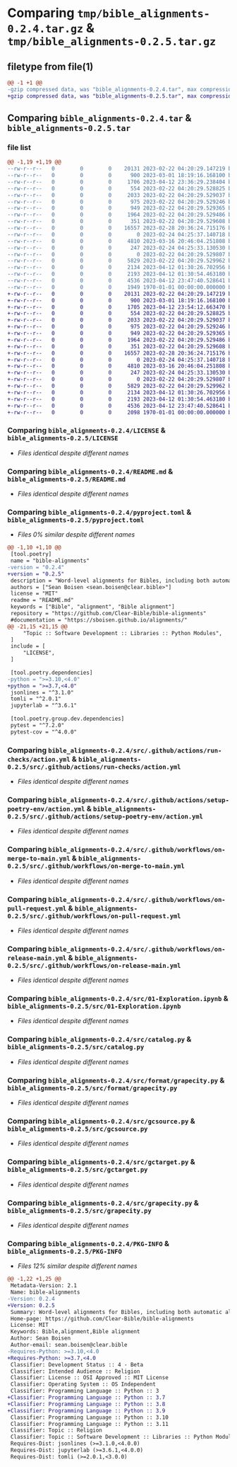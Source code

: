 # Comparing `tmp/bible_alignments-0.2.4.tar.gz` & `tmp/bible_alignments-0.2.5.tar.gz`

## filetype from file(1)

```diff
@@ -1 +1 @@
-gzip compressed data, was "bible_alignments-0.2.4.tar", max compression
+gzip compressed data, was "bible_alignments-0.2.5.tar", max compression
```

## Comparing `bible_alignments-0.2.4.tar` & `bible_alignments-0.2.5.tar`

### file list

```diff
@@ -1,19 +1,19 @@
--rw-r--r--   0        0        0    20131 2023-02-22 04:20:29.147219 bible_alignments-0.2.4/LICENSE
--rw-r--r--   0        0        0      900 2023-03-01 18:19:16.168100 bible_alignments-0.2.4/README.md
--rw-r--r--   0        0        0     1706 2023-04-12 23:36:29.238404 bible_alignments-0.2.4/pyproject.toml
--rw-r--r--   0        0        0      554 2023-02-22 04:20:29.528825 bible_alignments-0.2.4/src/.github/actions/run-checks/action.yml
--rw-r--r--   0        0        0     2033 2023-02-22 04:20:29.529037 bible_alignments-0.2.4/src/.github/actions/setup-poetry-env/action.yml
--rw-r--r--   0        0        0      975 2023-02-22 04:20:29.529246 bible_alignments-0.2.4/src/.github/workflows/on-merge-to-main.yml
--rw-r--r--   0        0        0      949 2023-02-22 04:20:29.529365 bible_alignments-0.2.4/src/.github/workflows/on-pull-request.yml
--rw-r--r--   0        0        0     1964 2023-02-22 04:20:29.529486 bible_alignments-0.2.4/src/.github/workflows/on-release-main.yml
--rw-r--r--   0        0        0      351 2023-02-22 04:20:29.529608 bible_alignments-0.2.4/src/.github/workflows/validate-codecov-config.yml
--rw-r--r--   0        0        0    16557 2023-02-28 20:36:24.715176 bible_alignments-0.2.4/src/01-Exploration.ipynb
--rw-r--r--   0        0        0        0 2023-02-24 04:25:37.140718 bible_alignments-0.2.4/src/__init__.py
--rw-r--r--   0        0        0     4810 2023-03-16 20:46:04.251808 bible_alignments-0.2.4/src/catalog.py
--rw-r--r--   0        0        0      247 2023-02-24 04:25:33.130530 bible_alignments-0.2.4/src/config.py
--rw-r--r--   0        0        0        0 2023-02-22 04:20:29.529807 bible_alignments-0.2.4/src/format/__init__.py
--rw-r--r--   0        0        0     5829 2023-02-22 04:20:29.529962 bible_alignments-0.2.4/src/format/grapecity.py
--rw-r--r--   0        0        0     2134 2023-04-12 01:30:26.702956 bible_alignments-0.2.4/src/gcsource.py
--rw-r--r--   0        0        0     2193 2023-04-12 01:30:54.463180 bible_alignments-0.2.4/src/gctarget.py
--rw-r--r--   0        0        0     4536 2023-04-12 23:47:40.528641 bible_alignments-0.2.4/src/grapecity.py
--rw-r--r--   0        0        0     1949 1970-01-01 00:00:00.000000 bible_alignments-0.2.4/PKG-INFO
+-rw-r--r--   0        0        0    20131 2023-02-22 04:20:29.147219 bible_alignments-0.2.5/LICENSE
+-rw-r--r--   0        0        0      900 2023-03-01 18:19:16.168100 bible_alignments-0.2.5/README.md
+-rw-r--r--   0        0        0     1705 2023-04-12 23:54:12.663470 bible_alignments-0.2.5/pyproject.toml
+-rw-r--r--   0        0        0      554 2023-02-22 04:20:29.528825 bible_alignments-0.2.5/src/.github/actions/run-checks/action.yml
+-rw-r--r--   0        0        0     2033 2023-02-22 04:20:29.529037 bible_alignments-0.2.5/src/.github/actions/setup-poetry-env/action.yml
+-rw-r--r--   0        0        0      975 2023-02-22 04:20:29.529246 bible_alignments-0.2.5/src/.github/workflows/on-merge-to-main.yml
+-rw-r--r--   0        0        0      949 2023-02-22 04:20:29.529365 bible_alignments-0.2.5/src/.github/workflows/on-pull-request.yml
+-rw-r--r--   0        0        0     1964 2023-02-22 04:20:29.529486 bible_alignments-0.2.5/src/.github/workflows/on-release-main.yml
+-rw-r--r--   0        0        0      351 2023-02-22 04:20:29.529608 bible_alignments-0.2.5/src/.github/workflows/validate-codecov-config.yml
+-rw-r--r--   0        0        0    16557 2023-02-28 20:36:24.715176 bible_alignments-0.2.5/src/01-Exploration.ipynb
+-rw-r--r--   0        0        0        0 2023-02-24 04:25:37.140718 bible_alignments-0.2.5/src/__init__.py
+-rw-r--r--   0        0        0     4810 2023-03-16 20:46:04.251808 bible_alignments-0.2.5/src/catalog.py
+-rw-r--r--   0        0        0      247 2023-02-24 04:25:33.130530 bible_alignments-0.2.5/src/config.py
+-rw-r--r--   0        0        0        0 2023-02-22 04:20:29.529807 bible_alignments-0.2.5/src/format/__init__.py
+-rw-r--r--   0        0        0     5829 2023-02-22 04:20:29.529962 bible_alignments-0.2.5/src/format/grapecity.py
+-rw-r--r--   0        0        0     2134 2023-04-12 01:30:26.702956 bible_alignments-0.2.5/src/gcsource.py
+-rw-r--r--   0        0        0     2193 2023-04-12 01:30:54.463180 bible_alignments-0.2.5/src/gctarget.py
+-rw-r--r--   0        0        0     4536 2023-04-12 23:47:40.528641 bible_alignments-0.2.5/src/grapecity.py
+-rw-r--r--   0        0        0     2098 1970-01-01 00:00:00.000000 bible_alignments-0.2.5/PKG-INFO
```

### Comparing `bible_alignments-0.2.4/LICENSE` & `bible_alignments-0.2.5/LICENSE`

 * *Files identical despite different names*

### Comparing `bible_alignments-0.2.4/README.md` & `bible_alignments-0.2.5/README.md`

 * *Files identical despite different names*

### Comparing `bible_alignments-0.2.4/pyproject.toml` & `bible_alignments-0.2.5/pyproject.toml`

 * *Files 0% similar despite different names*

```diff
@@ -1,10 +1,10 @@
 [tool.poetry]
 name = "bible-alignments"
-version = "0.2.4"
+version = "0.2.5"
 description = "Word-level alignments for Bibles, including both automatic alignments and manually corrected alignments."
 authors = ["Sean Boisen <sean.boisen@clear.bible>"]
 license = "MIT"
 readme = "README.md"
 keywords = ["Bible", "alignment", "Bible alignment"]
 repository = "https://github.com/Clear-Bible/bible-alignments"
 #documentation = "https://sboisen.github.io/alignments/"
@@ -21,15 +21,15 @@
     "Topic :: Software Development :: Libraries :: Python Modules",
 ]
 include = [
     "LICENSE",
 ]
 
 [tool.poetry.dependencies]
-python = ">=3.10,<4.0"
+python = ">=3.7,<4.0"
 jsonlines = "^3.1.0"
 tomli = "^2.0.1"
 jupyterlab = "^3.6.1"
 
 [tool.poetry.group.dev.dependencies]
 pytest = "^7.2.0"
 pytest-cov = "^4.0.0"
```

### Comparing `bible_alignments-0.2.4/src/.github/actions/run-checks/action.yml` & `bible_alignments-0.2.5/src/.github/actions/run-checks/action.yml`

 * *Files identical despite different names*

### Comparing `bible_alignments-0.2.4/src/.github/actions/setup-poetry-env/action.yml` & `bible_alignments-0.2.5/src/.github/actions/setup-poetry-env/action.yml`

 * *Files identical despite different names*

### Comparing `bible_alignments-0.2.4/src/.github/workflows/on-merge-to-main.yml` & `bible_alignments-0.2.5/src/.github/workflows/on-merge-to-main.yml`

 * *Files identical despite different names*

### Comparing `bible_alignments-0.2.4/src/.github/workflows/on-pull-request.yml` & `bible_alignments-0.2.5/src/.github/workflows/on-pull-request.yml`

 * *Files identical despite different names*

### Comparing `bible_alignments-0.2.4/src/.github/workflows/on-release-main.yml` & `bible_alignments-0.2.5/src/.github/workflows/on-release-main.yml`

 * *Files identical despite different names*

### Comparing `bible_alignments-0.2.4/src/01-Exploration.ipynb` & `bible_alignments-0.2.5/src/01-Exploration.ipynb`

 * *Files identical despite different names*

### Comparing `bible_alignments-0.2.4/src/catalog.py` & `bible_alignments-0.2.5/src/catalog.py`

 * *Files identical despite different names*

### Comparing `bible_alignments-0.2.4/src/format/grapecity.py` & `bible_alignments-0.2.5/src/format/grapecity.py`

 * *Files identical despite different names*

### Comparing `bible_alignments-0.2.4/src/gcsource.py` & `bible_alignments-0.2.5/src/gcsource.py`

 * *Files identical despite different names*

### Comparing `bible_alignments-0.2.4/src/gctarget.py` & `bible_alignments-0.2.5/src/gctarget.py`

 * *Files identical despite different names*

### Comparing `bible_alignments-0.2.4/src/grapecity.py` & `bible_alignments-0.2.5/src/grapecity.py`

 * *Files identical despite different names*

### Comparing `bible_alignments-0.2.4/PKG-INFO` & `bible_alignments-0.2.5/PKG-INFO`

 * *Files 12% similar despite different names*

```diff
@@ -1,22 +1,25 @@
 Metadata-Version: 2.1
 Name: bible-alignments
-Version: 0.2.4
+Version: 0.2.5
 Summary: Word-level alignments for Bibles, including both automatic alignments and manually corrected alignments.
 Home-page: https://github.com/Clear-Bible/bible-alignments
 License: MIT
 Keywords: Bible,alignment,Bible alignment
 Author: Sean Boisen
 Author-email: sean.boisen@clear.bible
-Requires-Python: >=3.10,<4.0
+Requires-Python: >=3.7,<4.0
 Classifier: Development Status :: 4 - Beta
 Classifier: Intended Audience :: Religion
 Classifier: License :: OSI Approved :: MIT License
 Classifier: Operating System :: OS Independent
 Classifier: Programming Language :: Python :: 3
+Classifier: Programming Language :: Python :: 3.7
+Classifier: Programming Language :: Python :: 3.8
+Classifier: Programming Language :: Python :: 3.9
 Classifier: Programming Language :: Python :: 3.10
 Classifier: Programming Language :: Python :: 3.11
 Classifier: Topic :: Religion
 Classifier: Topic :: Software Development :: Libraries :: Python Modules
 Requires-Dist: jsonlines (>=3.1.0,<4.0.0)
 Requires-Dist: jupyterlab (>=3.6.1,<4.0.0)
 Requires-Dist: tomli (>=2.0.1,<3.0.0)
```

